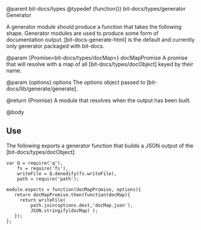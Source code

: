 @parent bit-docs/types
@typedef {function()} bit-docs/types/generator Generator

A generator module should produce a function that takes the following shape.
Generator modules are used to produce some form of documentation output.
[bit-docs-generate-html] is the default and currently only generator
packaged with bit-docs.

@param {Promise<bit-docs/types/docMap>} docMapPromise A promise that will
resolve with a map of all [bit-docs/types/docObject] keyed by their name.

@param {options} options The options object passed to
[bit-docs/lib/generate/generate]. 

@return {Promise} A module that resolves when the output has been built.

@body

## Use

The following exports a generator function that builds a JSON output of the
[bit-docs/types/docObject]:

    var Q = require('q'),
        fs = require('fs'),
        writeFile = Q.denodify(fs.writeFile),
        path = require('path');
        
    module.exports = function(docMapPromise, options){
       return docMapPromise.then(function(docMap){
         return writeFile(
             path.join(options.dest,'docMap.json'), 
             JSON.stringify(docMap) );
       });
    };
